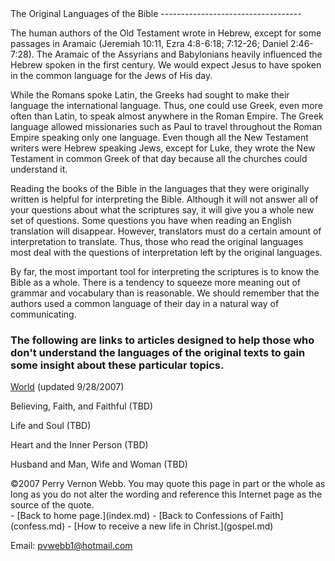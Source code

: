  <head> <title>(PVW) The Original Languages of the Bible</title> <meta content="IE=9" http-equiv="X-UA-Compatible"></meta> <link href="css/page_style.css" rel="stylesheet" type="text/css"></link> </head><body> <div class="page_style">The Original Languages of the Bible
-----------------------------------

The human authors of the Old Testament wrote in Hebrew, except for some passages in Aramaic (Jeremiah 10:11, Ezra 4:8-6:18; 7:12-26; Daniel 2:46-7:28). The Aramaic of the Assyrians and Babylonians heavily influenced the Hebrew spoken in the first century. We would expect Jesus to have spoken in the common language for the Jews of His day.

While the Romans spoke Latin, the Greeks had sought to make their language the international language. Thus, one could use Greek, even more often than Latin, to speak almost anywhere in the Roman Empire. The Greek language allowed missionaries such as Paul to travel throughout the Roman Empire speaking only one language. Even though all the New Testament writers were Hebrew speaking Jews, except for Luke, they wrote the New Testament in common Greek of that day because all the churches could understand it.

Reading the books of the Bible in the languages that they were originally written is helpful for interpreting the Bible. Although it will not answer all of your questions about what the scriptures say, it will give you a whole new set of questions. Some questions you have when reading an English translation will disappear. However, translators must do a certain amount of interpretation to translate. Thus, those who read the original languages most deal with the questions of interpretation left by the original languages.

By far, the most important tool for interpreting the scriptures is to know the Bible as a whole. There is a tendency to squeeze more meaning out of grammar and vocabulary than is reasonable. We should remember that the authors used a common language of their day in a natural way of communicating.

### The following are links to articles designed to help those who don't understand the languages of the original texts to gain some insight about these particular topics.

[World](world.md) (updated 9/28/2007)

Believing, Faith, and Faithful (TBD)

Life and Soul (TBD)

Heart and the Inner Person (TBD)

Husband and Man, Wife and Woman (TBD)

 <div class="copy">©2007 Perry Vernon Webb. You may quote this page in part or the whole as long as you do not alter the wording and reference this Internet page as the source of the quote.</div> </div>- [Back to home page.](index.md)
- [Back to Confessions of Faith](confess.md)
- [How to receive a new life in Christ.](gospel.md)

Email: [pvwebb1@hotmail.com](mailto:pvwebb1@hotmail.com)

